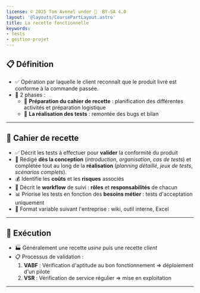 ```yaml
---
license: © 2025 Tom Avenel under 󰵫  BY-SA 4.0
layout: '@layouts/CoursePartLayout.astro'
title: La recette fonctionnelle
keywords:
- tests
- gestion-projet
---
```


## 📋 Définition

- ✅ Opération par laquelle le client reconnaît que le produit livré est conforme à la commande passée.
- 📝 2 phases :
  - 📅 **Préparation du cahier de recette** : planification des différentes activités et préparation logistique
  - 🏃 **La réalisation des tests** : remontée des bugs et bilan

---

## 📝 Cahier de recette

- ✅ Décrit les tests à effectuer pour **valider** la conformité du produit
- 📝 Rédigé **dès la conception** (_introduction_, _organisation_, _cas de tests_) et complétée tout au long de la **réalisation** (_planning détaillé_, _jeux de tests_, _scénarios complets_).
- 💰 Identifie les **coûts** et les **risques** associés
- 📂 Décrit le **workflow** de suivi : **rôles** et **responsabilités** de chacun
- 📊 Priorise les tests en fonction des **besoins métier** : tests d'acceptation uniquement
- 📄 Format variable suivant l'entreprise : wiki, outil interne, Excel

---

## 🏃 Exécution

- 🏭 Généralement une recette _usine_ puis une recette _client_
- 📋 Processus de validation :
  1. **VABF** : Vérification d'aptitude au bon fonctionnement => déploiement d'un pilote
  2. **VSR** : Vérification de service régulier => mise en exploitation

---

